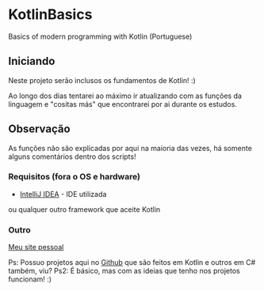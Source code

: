 # KotlinBasics
Basics of modern programming with Kotlin (Portuguese)

## Iniciando
Neste projeto serão inclusos os fundamentos de Kotlin! :)

Ao longo dos dias tentarei ao máximo ir atualizando com as funções da linguagem e "cositas más" que encontrarei por ai durante os estudos.

## Observação
As funções não são explicadas por aqui na maioria das vezes, há somente alguns comentários dentro dos scripts!

### Requisitos (fora o OS e hardware)

* [IntelliJ IDEA](www.jetbrains.com/idea/download/) - IDE utilizada

ou qualquer outro framework que aceite Kotlin

### Outro
[Meu site pessoal](ironiawn.com.br)

Ps: Possuo projetos aqui no [Github](githut.com/Ironiawn) que são feitos em Kotlin e outros em C# também, viu?
Ps2: É básico, mas com as ideias que tenho nos projetos funcionam! :)
